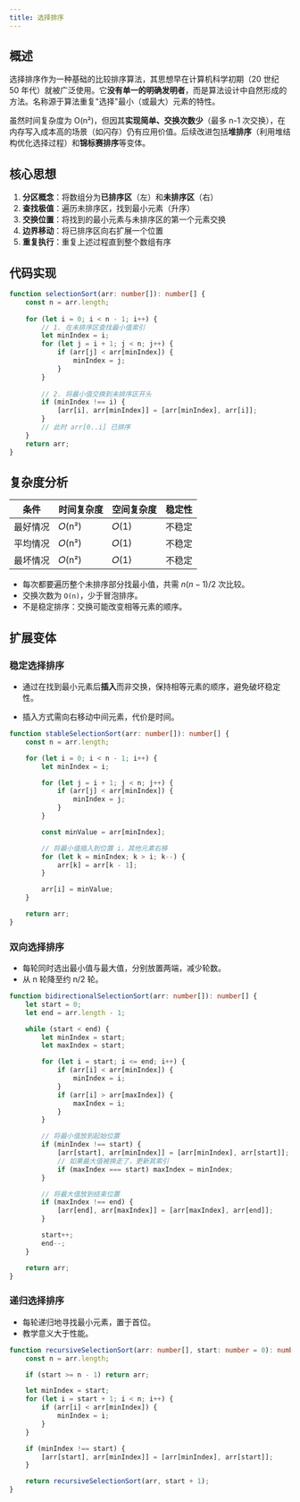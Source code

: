 ```yaml
---
title: 选择排序
---
```

## 概述

选择排序作为一种基础的比较排序算法，其思想早在计算机科学初期（20 世纪 50 年代）就被广泛使用。它**没有单一的明确发明者**，而是算法设计中自然形成的方法。名称源于算法重复"选择"最小（或最大）元素的特性。

虽然时间复杂度为 O(n²)，但因其**实现简单、交换次数少**（最多 n-1 次交换），在内存写入成本高的场景（如闪存）仍有应用价值。后续改进包括**堆排序**（利用堆结构优化选择过程）和**锦标赛排序**等变体。



## **核心思想**

1. **分区概念**：将数组分为**已排序区**（左）和**未排序区**（右）
2. **查找极值**：遍历未排序区，找到最小元素（升序）
3. **交换位置**：将找到的最小元素与未排序区的第一个元素交换
4. **边界移动**：将已排序区向右扩展一个位置
5. **重复执行**：重复上述过程直到整个数组有序



## 代码实现

```typescript
function selectionSort(arr: number[]): number[] {
    const n = arr.length;
    
    for (let i = 0; i < n - 1; i++) {
        // 1. 在未排序区查找最小值索引
        let minIndex = i;
        for (let j = i + 1; j < n; j++) {
            if (arr[j] < arr[minIndex]) {
                minIndex = j;
            }
        }
        
        // 2. 将最小值交换到未排序区开头
        if (minIndex !== i) {
            [arr[i], arr[minIndex]] = [arr[minIndex], arr[i]];
        }
        // 此时 arr[0..i] 已排序
    }
    return arr;
}
```

## 复杂度分析

| 条件     | 时间复杂度 | 空间复杂度 | 稳定性 |
| -------- | ---------- | ---------- | ------ |
| 最好情况 | 𝑂(n²)      | 𝑂(1)       | 不稳定 |
| 平均情况 | 𝑂(n²)      | 𝑂(1)       | 不稳定 |
| 最坏情况 | 𝑂(n²)      | 𝑂(1)       | 不稳定 |

- 每次都要遍历整个未排序部分找最小值，共需 $n(n - 1)/2$ 次比较。
- 交换次数为 `O(n)`，少于冒泡排序。
- 不是稳定排序：交换可能改变相等元素的顺序。

## 扩展变体

### 稳定选择排序

+ 通过在找到最小元素后**插入**而非交换，保持相等元素的顺序，避免破坏稳定性。

+ 插入方式需向右移动中间元素，代价是时间。

```typescript
function stableSelectionSort(arr: number[]): number[] {
    const n = arr.length;

    for (let i = 0; i < n - 1; i++) {
        let minIndex = i;

        for (let j = i + 1; j < n; j++) {
            if (arr[j] < arr[minIndex]) {
                minIndex = j;
            }
        }

        const minValue = arr[minIndex];

        // 将最小值插入到位置 i，其他元素右移
        for (let k = minIndex; k > i; k--) {
            arr[k] = arr[k - 1];
        }

        arr[i] = minValue;
    }

    return arr;
}
```

### 双向选择排序

- 每轮同时选出最小值与最大值，分别放置两端，减少轮数。
- 从 n 轮降至约 n/2 轮。

```typescript
function bidirectionalSelectionSort(arr: number[]): number[] {
    let start = 0;
    let end = arr.length - 1;

    while (start < end) {
        let minIndex = start;
        let maxIndex = start;

        for (let i = start; i <= end; i++) {
            if (arr[i] < arr[minIndex]) {
                minIndex = i;
            }
            if (arr[i] > arr[maxIndex]) {
                maxIndex = i;
            }
        }

        // 将最小值放到起始位置
        if (minIndex !== start) {
            [arr[start], arr[minIndex]] = [arr[minIndex], arr[start]];
            // 如果最大值被换走了，更新其索引
            if (maxIndex === start) maxIndex = minIndex;
        }

        // 将最大值放到结束位置
        if (maxIndex !== end) {
            [arr[end], arr[maxIndex]] = [arr[maxIndex], arr[end]];
        }

        start++;
        end--;
    }

    return arr;
}
```

### 递归选择排序

- 每轮递归地寻找最小元素，置于首位。
- 教学意义大于性能。

```typescript
function recursiveSelectionSort(arr: number[], start: number = 0): number[] {
    const n = arr.length;

    if (start >= n - 1) return arr;

    let minIndex = start;
    for (let i = start + 1; i < n; i++) {
        if (arr[i] < arr[minIndex]) {
            minIndex = i;
        }
    }

    if (minIndex !== start) {
        [arr[start], arr[minIndex]] = [arr[minIndex], arr[start]];
    }

    return recursiveSelectionSort(arr, start + 1);
}
```

